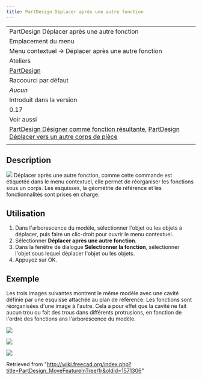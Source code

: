 ```yaml
---
title: PartDesign Déplacer après une autre fonction
---
```

|  |
| --- |
| PartDesign Déplacer après une autre fonction |
| Emplacement du menu |
| Menu contextuel → Déplacer après une autre fonction |
| Ateliers |
| [PartDesign](/PartDesign_Workbench/fr "PartDesign Workbench/fr") |
| Raccourci par défaut |
| *Aucun* |
| Introduit dans la version |
| 0.17 |
| Voir aussi |
| [PartDesign Désigner comme fonction résultante](/PartDesign_MoveTip/fr "PartDesign MoveTip/fr"), [PartDesign Déplacer vers un autre corps de pièce](/PartDesign_MoveFeature/fr "PartDesign MoveFeature/fr") |
|  |

## Description

![](/images/PartDesign_MoveFeatureInTree.svg) Déplacer après une autre fonction, comme cette commande est étiquetée dans le menu contextuel, elle permet de réorganiser les fonctions sous un corps. Les esquisses, la géométrie de référence et les fonctionnalités sont prises en charge.

## Utilisation

1. Dans l'arborescence du modèle, sélectionner l'objet ou les objets à déplacer, puis faire un clic-droit pour ouvrir le menu contextuel.
2. Sélectionner **Déplacer après une autre fonction**.
3. Dans la fenêtre de dialogue **Sélectionner la fonction**, sélectionner l'objet sous lequel déplacer l'objet ou les objets.
4. Appuyez sur OK.

## Exemple

Les trois images suivantes montrent le même modèle avec une cavité définie par une esquisse attachée au plan de référence. Les fonctions sont réorganisées d'une image à l'autre. Cela a pour effet que la cavité ne fait aucun trou ou fait des trous dans différents protrusions, en fonction de l'ordre des fonctions ans l'arborescence du modèle.

![](/images/PD_move_feature0.png)

![](/images/Hole_Pad002.png)

![](/images/PD_move_feature2.png)

Retrieved from "<http://wiki.freecad.org/index.php?title=PartDesign_MoveFeatureInTree/fr&oldid=1571306>"